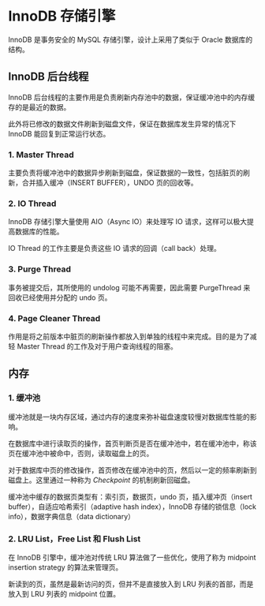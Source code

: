 # InnoDB 存储引擎

InnoDB 是事务安全的 MySQL 存储引擎，设计上采用了类似于 Oracle 数据库的结构。

## InnoDB 后台线程

InnoDB 后台线程的主要作用是负责刷新内存池中的数据，保证缓冲池中的内存缓存的是最近的数据。

此外将已修改的数据文件刷新到磁盘文件，保证在数据库发生异常的情况下 InnoDB 能回复到正常运行状态。

### 1. Master Thread

主要负责将缓冲池中的数据异步刷新到磁盘，保证数据的一致性，包括脏页的刷新，合并插入缓冲（INSERT BUFFER），UNDO 页的回收等。

### 2. IO Thread

InnoDB 存储引擎大量使用 AIO（Async IO）来处理写 IO 请求，这样可以极大提高数据库的性能。

IO Thread 的工作主要是负责这些 IO 请求的回调（call back）处理。

### 3. Purge Thread

事务被提交后，其所使用的 undolog 可能不再需要，因此需要 PurgeThread 来回收已经使用并分配的 undo 页。

### 4. Page Cleaner Thread

作用是将之前版本中脏页的刷新操作都放入到单独的线程中来完成。目的是为了减轻 Master Thread 的工作及对于用户查询线程的阻塞。

## 内存

### 1. 缓冲池

缓冲池就是一块内存区域，通过内存的速度来弥补磁盘速度较慢对数据库性能的影响。

在数据库中进行读取页的操作，首页判断页是否在缓冲池中，若在缓冲池中，称该页在缓冲池中被命中，否则，读取磁盘上的页。

对于数据库中页的修改操作，首页修改在缓冲池中的页，然后以一定的频率刷新到磁盘上。这里通过一种称为 *Checkpoint* 的机制刷新回磁盘。

缓冲池中缓存的数据页类型有：索引页，数据页，undo 页，插入缓冲页（insert buffer），自适应哈希索引（adaptive hash index），InnoDB 存储的锁信息（lock info），数据字典信息（data
dictionary）

### 2. LRU List，Free List 和 Flush List

在 InnoDB 引擎中，缓冲池对传统 LRU 算法做了一些优化，使用了称为 midpoint insertion strategy 的算法来管理页。

新读到的页，虽然是最新访问的页，但并不是直接放入到 LRU 列表的首部，而是放入到 LRU 列表的 midpoint 位置。